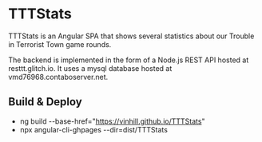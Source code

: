 # TTTStats

TTTStats is an Angular SPA that shows several statistics about our Trouble in
Terrorist Town game rounds.

The backend is implemented in the form of a Node.js REST API hosted at
resttt.glitch.io. It uses a mysql database hosted at vmd76968.contaboserver.net.

## Build & Deploy

- ng build --base-href="https://vinhill.github.io/TTTStats"
- npx angular-cli-ghpages --dir=dist/TTTStats